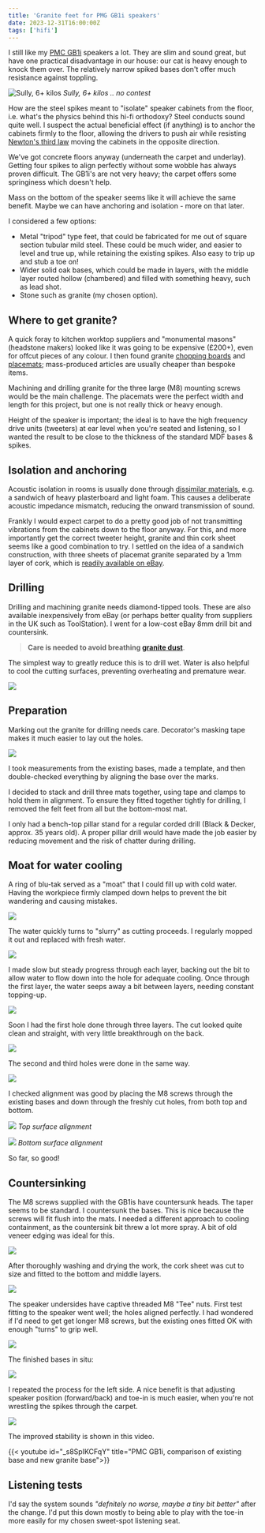 ```yaml
---
title: 'Granite feet for PMG GB1i speakers'
date: 2023-12-31T16:00:00Z
tags: ['hifi']
---
```

I still like my [PMC GB1i](https://pmc-speakers.com/products/archive/archive/gb1i) speakers a lot. They are slim and sound great, but have one practical disadvantage in our house: our cat is heavy enough to knock them over. The relatively narrow spiked bases don't offer much resistance against toppling.

![Sully, 6+ kilos](img/sully.jpeg)
*Sully, 6+ kilos .. no contest*

How are the steel spikes meant to "isolate" speaker cabinets from the floor, i.e. what's the physics behind this hi-fi orthodoxy? Steel conducts sound quite well. I suspect the actual beneficial effect (if anything) is to anchor the cabinets firmly to the floor, allowing the drivers to push air while resisting [Newton's third law](https://en.wikipedia.org/wiki/Newton%27s_laws_of_motion#Newton's_third_law) moving the cabinets in the opposite direction.

We've got concrete floors anyway (underneath the carpet and underlay). Getting four spikes to align perfectly without some wobble has always proven difficult. The GB1i's are not very heavy; the carpet offers some springiness which doesn't help.

Mass on the bottom of the speaker seems like it will achieve the same benefit. Maybe we can have anchoring and isolation - more on that later.

I considered a few options:

* Metal "tripod" type feet, that could be fabricated for me out of square section tubular mild steel. These could be much wider, and easier to level and true up, while retaining the existing spikes. Also easy to trip up and stub a toe on!
* Wider solid oak bases, which could be made in layers, with the middle layer routed hollow (chambered) and filled with something heavy, such as lead shot.
* Stone such as granite (my chosen option).

## Where to get granite?

A quick foray to kitchen worktop suppliers and "monumental masons" (headstone makers) looked like it was going to be expensive (£200+), even for offcut pieces of any colour. I then found granite [chopping boards](https://www.dunelm.com/product/black-granite-work-top-surface-protector-1000009315) and [placemats](https://www.dunelm.com/product/black-granite-pair-of-placemats-1000033683);  mass-produced articles are usually cheaper than bespoke items.

Machining and drilling granite for the three large (M8) mounting screws would be the main challenge. The placemats were the perfect width and length for this project, but one is not really thick or heavy enough.

Height of the speaker is important; the ideal is to have the high frequency drive units (tweeters) at ear level when you're seated and listening, so I wanted the result to be close to the thickness of the standard MDF bases & spikes.

## Isolation and anchoring

Acoustic isolation in rooms is usually done through [dissimilar materials](https://en.wikipedia.org/wiki/Recording_studio#Isolation_booth), e.g. a sandwich of heavy plasterboard and light foam. This causes a deliberate acoustic impedance mismatch, reducing the onward transmission of sound.

Frankly I would expect carpet to do a pretty good job of not transmitting vibrations from the cabinets down to the floor anyway. For this, and more importantly get the correct tweeter height, granite and thin cork sheet seems like a good combination to try. I settled on the idea of a sandwich construction, with three sheets of placemat granite separated by a 1mm layer of cork, which is [readily available on eBay](https://www.ebay.co.uk/sch/i.html?&_nkw=cork+sheet).

## Drilling

Drilling and machining granite needs diamond-tipped tools. These are also available inexpensively from eBay (or perhaps better quality from suppliers in the UK such as ToolStation). I went for a low-cost eBay 8mm drill bit and countersink.

> **Care is needed to avoid breathing [granite dust](https://www.wehausa.com/granite-dust-s/2686.htm#)**.

The simplest way to greatly reduce this is to drill wet. Water is also helpful to cool the cutting surfaces, preventing overheating and premature wear.

![](img/IMG_6804.jpeg)

## Preparation

Marking out the granite for drilling needs care. Decorator's masking tape makes it much easier to lay out the holes.

![](img/IMG_6805.jpeg)

I took measurements from the existing bases, made a template, and then double-checked everything by aligning the base over the marks.

I decided to stack and drill three mats together, using tape and clamps to hold them in alignment. To ensure they fitted together tightly for drilling, I removed the felt feet from all but the bottom-most mat.

I only had a bench-top pillar stand for a regular corded drill (Black & Decker, approx. 35 years old). A proper pillar drill would have made the job easier by reducing movement and the risk of chatter during drilling.

## Moat for water cooling

A ring of blu-tak served as a "moat" that I could fill up with cold water. Having the workpiece firmly clamped down helps to prevent the bit wandering and causing mistakes.

![](img/IMG_6807.jpeg)

The water quickly turns to "slurry" as cutting proceeds. I regularly mopped it out and replaced with fresh water.

![](img/IMG_6808.jpeg)

I made slow but steady progress through each layer, backing out the bit to allow water to flow down into the hole for adequate cooling. Once through the first layer, the water seeps away a bit between layers, needing constant topping-up.

![](img/IMG_6809.jpeg)

Soon I had the first hole done through three layers. The cut looked quite clean and straight, with very little breakthrough on the back.

![](img/IMG_6810.jpeg)

The second and third holes were done in the same way.

![](img/IMG_6812.jpeg)

 I checked alignment was good by placing the M8 screws through the existing bases and down through the freshly cut holes, from both top and bottom.
 
![](img/IMG_6813.jpeg)
*Top surface alignment*

![](img/IMG_6814.jpeg)
*Bottom surface alignment*

 So far, so good!

 ## Countersinking

 The M8 screws supplied with the GB1is have countersunk heads. The taper seems to be standard. I countersunk the bases. This is nice because the screws will fit flush into the mats. I needed a different approach to cooling containment, as the countersink bit threw a lot more spray. A bit of old veneer edging was ideal for this.

![](img/IMG_6815.jpeg)

After thoroughly washing and drying the work, the cork sheet was cut to size and fitted to the bottom and middle layers.

![](img/IMG_6817.jpeg)

The speaker undersides have captive threaded M8 "Tee" nuts. 
First test fitting to the speaker went well; the holes aligned perfectly. I had wondered if I'd need to get get longer M8 screws, but the existing ones fitted OK with enough "turns" to grip well.

![](img/IMG_6818.jpeg)

The finished bases in situ:

![](img/IMG_6819.jpeg)

I repeated the process for the left side. A nice benefit is that adjusting speaker position (forward/back) and toe-in is much easier, when you're not wrestling the spikes through the carpet.

![](img/IMG_6821.jpeg)

The improved stability is shown in this video.

{{< youtube id="_s8SpIKCFqY" title="PMC GB1i, comparison of existing base and new granite base">}}

## Listening tests

I'd say the system sounds _"defnitely no worse, maybe a tiny bit better"_ after the change. I'd put this down mostly to being able to play with the toe-in more easily for my chosen sweet-spot listening seat.
